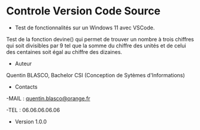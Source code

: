 # Controle Version Code Source 


* Test de fonctionnalités sur un Windows 11 avec VSCode.

Test de la fonction devine() qui permet de trouver un nombre à trois chiffres qui soit divisibles par 9 tel que la somme du chiffre des unités et de celui des centaines soit égal au chiffre des dizaines.

* Auteur 

Quentin BLASCO, Bachelor CSI (Conception de Sytèmes d'Informations)

* Contacts

-MAIL : quentin.blasco@orange.fr

-TEL : 06.06.06.06.06

* Version 1.0.0